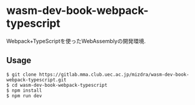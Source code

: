 # wasm-dev-book-webpack-typescript
Webpack+TypeScriptを使ったWebAssemblyの開発環境.

## Usage
```
$ git clone https://gitlab.mma.club.uec.ac.jp/mizdra/wasm-dev-book-webpack-typescript.git
$ cd wasm-dev-book-webpack-typescript
$ npm install
$ npm run dev
```
